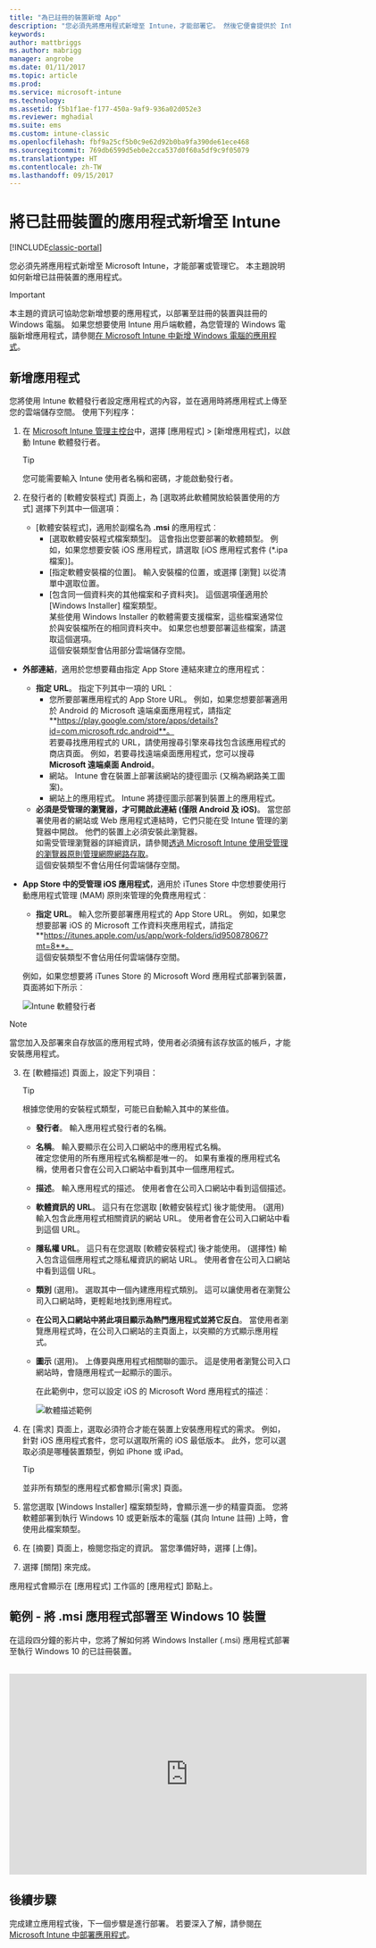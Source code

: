 ```yaml
---
title: "為已註冊的裝置新增 App"
description: "您必須先將應用程式新增至 Intune，才能部署它。 然後它便會提供於 Intune 主控台中，您可以在其中加以部署和管理。"
keywords: 
author: mattbriggs
ms.author: mabrigg
manager: angrobe
ms.date: 01/11/2017
ms.topic: article
ms.prod: 
ms.service: microsoft-intune
ms.technology: 
ms.assetid: f5b1f1ae-f177-450a-9af9-936a02d052e3
ms.reviewer: mghadial
ms.suite: ems
ms.custom: intune-classic
ms.openlocfilehash: fbf9a25cf5b0c9e62d92b0ba9fa390de61ece468
ms.sourcegitcommit: 769db6599d5eb0e2cca537d0f60a5df9c9f05079
ms.translationtype: HT
ms.contentlocale: zh-TW
ms.lasthandoff: 09/15/2017
---
```

# <a name="add-apps-for-enrolled-devices-to-intune"></a>將已註冊裝置的應用程式新增至 Intune

[!INCLUDE[classic-portal](../includes/classic-portal.md)]

您必須先將應用程式新增至 Microsoft Intune，才能部署或管理它。 本主題說明如何新增已註冊裝置的應用程式。


> [!IMPORTANT]
> 本主題的資訊可協助您新增想要的應用程式，以部署至註冊的裝置與註冊的 Windows 電腦。 如果您想要使用 Intune 用戶端軟體，為您管理的 Windows 電腦新增應用程式，請參閱[在 Microsoft Intune 中新增 Windows 電腦的應用程式](add-apps-for-windows-pcs-in-microsoft-intune.md)。

## <a name="add-the-app"></a>新增應用程式
您將使用 Intune 軟體發行者設定應用程式的內容，並在適用時將應用程式上傳至您的雲端儲存空間。 使用下列程序：

1.  在 [Microsoft Intune 管理主控台](https://manage.microsoft.com)中，選擇 [應用程式] &gt; [新增應用程式]，以啟動 Intune 軟體發行者。

    > [!TIP]
    > 您可能需要輸入 Intune 使用者名稱和密碼，才能啟動發行者。

2.  在發行者的 [軟體安裝程式] 頁面上，為 [選取將此軟體開放給裝置使用的方式] 選擇下列其中一個選項：
    - [軟體安裝程式]，適用於副檔名為 **.msi** 的應用程式︰
        - [選取軟體安裝程式檔案類型]。 這會指出您要部署的軟體類型。 例如，如果您想要安裝 iOS 應用程式，請選取 [iOS 應用程式套件 (*.ipa 檔案)]。
        - [指定軟體安裝檔的位置]。 輸入安裝檔的位置，或選擇 [瀏覽] 以從清單中選取位置。
        - [包含同一個資料夾的其他檔案和子資料夾]。 這個選項僅適用於 [Windows Installer] 檔案類型。<br>某些使用 Windows Installer 的軟體需要支援檔案，這些檔案通常位於與安裝檔所在的相同資料夾中。 如果您也想要部署這些檔案，請選取這個選項。<br>這個安裝類型會佔用部分雲端儲存空間。

  -   **外部連結**，適用於您想要藉由指定 App Store 連結來建立的應用程式：

        - **指定 URL**。 指定下列其中一項的 URL︰
            - 您所要部署應用程式的 App Store URL。 例如，如果您想要部署適用於 Android 的 Microsoft 遠端桌面應用程式，請指定 **https://play.google.com/store/apps/details?id=com.microsoft.rdc.android**。<br>若要尋找應用程式的 URL，請使用搜尋引擎來尋找包含該應用程式的商店頁面。 例如，若要尋找遠端桌面應用程式，您可以搜尋 **Microsoft 遠端桌面 Android**。
            - 網站。 Intune 會在裝置上部署該網站的捷徑圖示 (又稱為網路美工圖案)。
            - 網站上的應用程式。 Intune 將捷徑圖示部署到裝置上的應用程式。
        - **必須是受管理的瀏覽器，才可開啟此連結 (僅限 Android 及 iOS)**。 當您部署使用者的網站或 Web 應用程式連結時，它們只能在受 Intune 管理的瀏覽器中開啟。 他們的裝置上必須安裝此瀏覽器。<br>如需受管理瀏覽器的詳細資訊，請參閱[透過 Microsoft Intune 使用受管理的瀏覽器原則管理網際網路存取](manage-internet-access-using-managed-browser-policies.md)。<br>這個安裝類型不會佔用任何雲端儲存空間。

  -   **App Store 中的受管理 iOS 應用程式**，適用於 iTunes Store 中您想要使用行動應用程式管理 (MAM) 原則來管理的免費應用程式︰

        - **指定 URL**。 輸入您所要部署應用程式的 App Store URL。 例如，如果您想要部署 iOS 的 Microsoft 工作資料夾應用程式，請指定 **https://itunes.apple.com/us/app/work-folders/id950878067?mt=8**。<br>這個安裝類型不會佔用任何雲端儲存空間。

        例如，如果您想要將 iTunes Store 的 Microsoft Word 應用程式部署到裝置，頁面將如下所示︰

        ![Intune 軟體發行者](./media/publisher-for-mobile.png)

> [!NOTE]
> 當您加入及部署來自存放區的應用程式時，使用者必須擁有該存放區的帳戶，才能安裝應用程式。

3.  在 [軟體描述] 頁面上，設定下列項目：

    > [!TIP]
    > 根據您使用的安裝程式類型，可能已自動輸入其中的某些值。

    - **發行者**。 輸入應用程式發行者的名稱。
    - **名稱**。 輸入要顯示在公司入口網站中的應用程式名稱。<br>確定您使用的所有應用程式名稱都是唯一的。 如果有重複的應用程式名稱，使用者只會在公司入口網站中看到其中一個應用程式。
    - **描述**。 輸入應用程式的描述。 使用者會在公司入口網站中看到這個描述。
    - **軟體資訊的 URL**。 這只有在您選取 [軟體安裝程式] 後才能使用。 (選用) 輸入包含此應用程式相關資訊的網站 URL。 使用者會在公司入口網站中看到這個 URL。
    - **隱私權 URL**。 這只有在您選取 [軟體安裝程式] 後才能使用。 (選擇性) 輸入包含這個應用程式之隱私權資訊的網站 URL。 使用者會在公司入口網站中看到這個 URL。
    - **類別** (選用)。 選取其中一個內建應用程式類別。 這可以讓使用者在瀏覽公司入口網站時，更輕鬆地找到應用程式。
    - **在公司入口網站中將此項目顯示為熱門應用程式並將它反白**。 當使用者瀏覽應用程式時，在公司入口網站的主頁面上，以突顯的方式顯示應用程式。
    - **圖示** (選用)。 上傳要與應用程式相關聯的圖示。 這是使用者瀏覽公司入口網站時，會隨應用程式一起顯示的圖示。

        在此範例中，您可以設定 iOS 的 Microsoft Word 應用程式的描述︰

        ![軟體描述範例](./media/ios-software-description.png)

4.  在 [需求] 頁面上，選取必須符合才能在裝置上安裝應用程式的需求。 例如，針對 iOS 應用程式套件，您可以選取所需的 iOS 最低版本。 此外，您可以選取必須是哪種裝置類型，例如 iPhone 或 iPad。

    > [!TIP]
    > 並非所有類型的應用程式都會顯示[需求] 頁面。

5.  當您選取 [Windows Installer] 檔案類型時，會顯示進一步的精靈頁面。 您將軟體部署到執行 Windows 10 或更新版本的電腦 (其向 Intune 註冊) 上時，會使用此檔案類型。

6.  在 [摘要] 頁面上，檢閱您指定的資訊。 當您準備好時，選擇 [上傳]。

7.  選擇 [關閉] 來完成。

應用程式會顯示在 [應用程式] 工作區的 [應用程式] 節點上。

## <a name="example---deploying-msi-applications-to-windows-10-devices"></a>範例 - 將 .msi 應用程式部署至 Windows 10 裝置
在這段四分鐘的影片中，您將了解如何將 Windows Installer (.msi) 應用程式部署至執行 Windows 10 的已註冊裝置。<br><br>

<iframe src="https://channel9.msdn.com/Series/How-to-Control-the-Uncontrolled/6--How-to-Deploy-MSI-Applications-to-Windows-10-Using-Intune-and-Mobile-Device-Management-MDM/player" width="640" height="360" allowFullScreen frameBorder="0"></iframe>

## <a name="next-steps"></a>後續步驟

完成建立應用程式後，下一個步驟是進行部署。 若要深入了解，請參閱[在 Microsoft Intune 中部署應用程式](deploy-apps.md)。
